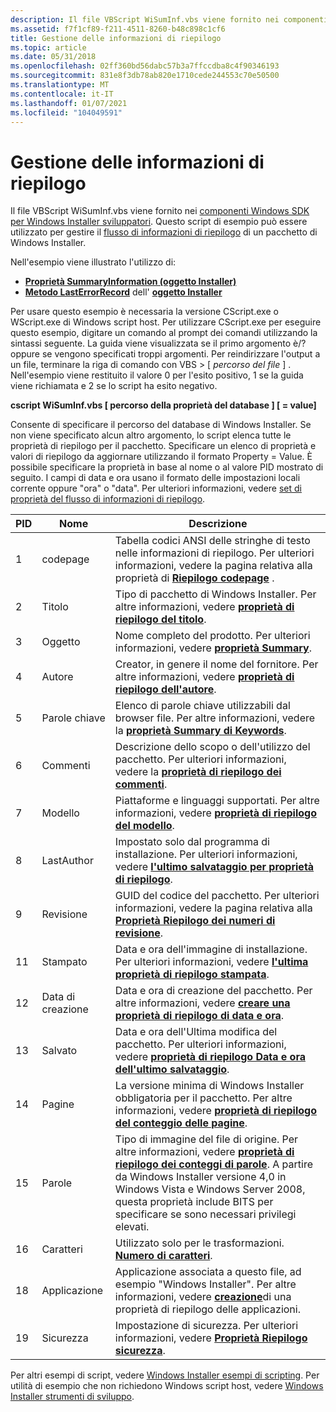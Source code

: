 ```yaml
---
description: Il file VBScript WiSumInf.vbs viene fornito nei componenti Windows SDK per Windows Installer sviluppatori. Questo script di esempio può essere utilizzato per gestire il flusso di informazioni di riepilogo di un pacchetto di Windows Installer.
ms.assetid: f7f1cf89-f211-4511-8260-b48c898c1cf6
title: Gestione delle informazioni di riepilogo
ms.topic: article
ms.date: 05/31/2018
ms.openlocfilehash: 02ff360bd56dabc57b3a7ffccdba8c4f90346193
ms.sourcegitcommit: 831e8f3db78ab820e1710cede244553c70e50500
ms.translationtype: MT
ms.contentlocale: it-IT
ms.lasthandoff: 01/07/2021
ms.locfileid: "104049591"
---
```

# <a name="manage-summary-information"></a>Gestione delle informazioni di riepilogo

Il file VBScript WiSumInf.vbs viene fornito nei [componenti Windows SDK per Windows Installer sviluppatori](platform-sdk-components-for-windows-installer-developers.md). Questo script di esempio può essere utilizzato per gestire il [flusso di informazioni di riepilogo](summary-information-stream.md) di un pacchetto di Windows Installer.

Nell'esempio viene illustrato l'utilizzo di:

-   [**Proprietà SummaryInformation (oggetto Installer)**](installer-summaryinformation.md)
-   [**Metodo LastErrorRecord**](installer-lasterrorrecord.md) dell' [ **oggetto Installer**](installer-object.md)

Per usare questo esempio è necessaria la versione CScript.exe o WScript.exe di Windows script host. Per utilizzare CScript.exe per eseguire questo esempio, digitare un comando al prompt dei comandi utilizzando la sintassi seguente. La guida viene visualizzata se il primo argomento è/? oppure se vengono specificati troppi argomenti. Per reindirizzare l'output a un file, terminare la riga di comando con VBS > \[ *percorso del file* \] . Nell'esempio viene restituito il valore 0 per l'esito positivo, 1 se la guida viene richiamata e 2 se lo script ha esito negativo.

**cscript WiSumInf.vbs \[ percorso della proprietà del database \] \[ = value\]**

Consente di specificare il percorso del database di Windows Installer. Se non viene specificato alcun altro argomento, lo script elenca tutte le proprietà di riepilogo per il pacchetto. Specificare un elenco di proprietà e valori di riepilogo da aggiornare utilizzando il formato Property = Value. È possibile specificare la proprietà in base al nome o al valore PID mostrato di seguito. I campi di data e ora usano il formato delle impostazioni locali corrente oppure "ora" o "data". Per ulteriori informazioni, vedere [set di proprietà del flusso di informazioni di riepilogo](summary-information-stream-property-set.md).



| PID | Nome        | Descrizione                                                                                                                                                                                                                                                                                      |
|-----|-------------|--------------------------------------------------------------------------------------------------------------------------------------------------------------------------------------------------------------------------------------------------------------------------------------------------|
| 1   | codepage    | Tabella codici ANSI delle stringhe di testo nelle informazioni di riepilogo. Per ulteriori informazioni, vedere la pagina relativa alla proprietà di [**Riepilogo codepage**](codepage-summary.md) .                                                                                                                                                           |
| 2   | Titolo       | Tipo di pacchetto di Windows Installer. Per altre informazioni, vedere [**proprietà di riepilogo del titolo**](title-summary.md).                                                                                                                                                                                    |
| 3   | Oggetto     | Nome completo del prodotto. Per ulteriori informazioni, vedere [**proprietà Summary**](subject-summary.md).                                                                                                                                                                                               |
| 4   | Autore      | Creator, in genere il nome del fornitore. Per altre informazioni, vedere [**proprietà di riepilogo dell'autore**](author-summary.md).                                                                                                                                                                                     |
| 5   | Parole chiave    | Elenco di parole chiave utilizzabili dal browser file. Per altre informazioni, vedere la [**proprietà Summary di Keywords**](keywords-summary.md).                                                                                                                                                                       |
| 6   | Commenti    | Descrizione dello scopo o dell'utilizzo del pacchetto. Per ulteriori informazioni, vedere la [**proprietà di riepilogo dei commenti**](comments-summary.md).                                                                                                                                                                       |
| 7   | Modello    | Piattaforme e linguaggi supportati. Per altre informazioni, vedere [**proprietà di riepilogo del modello**](template-summary.md).                                                                                                                                                                              |
| 8   | LastAuthor  | Impostato solo dal programma di installazione. Per ulteriori informazioni, vedere [**l'ultimo salvataggio per proprietà di riepilogo**](last-saved-by-summary.md).                                                                                                                                                                            |
| 9   | Revisione    | GUID del codice del pacchetto. Per ulteriori informazioni, vedere la pagina relativa alla [**Proprietà Riepilogo dei numeri di revisione**](revision-number-summary.md).                                                                                                                                                                                |
| 11  | Stampato     | Data e ora dell'immagine di installazione. Per ulteriori informazioni, vedere [**l'ultima proprietà di riepilogo stampata**](last-printed-summary.md).                                                                                                                                                                    |
| 12  | Data di creazione     | Data e ora di creazione del pacchetto. Per altre informazioni, vedere [**creare una proprietà di riepilogo di data e ora**](create-time-date-summary.md).                                                                                                                                                              |
| 13  | Salvato       | Data e ora dell'Ultima modifica del pacchetto. Per ulteriori informazioni, vedere [**proprietà di riepilogo Data e ora dell'ultimo salvataggio**](last-saved-time-date-summary.md).                                                                                                                                             |
| 14  | Pagine       | La versione minima di Windows Installer obbligatoria per il pacchetto. Per altre informazioni, vedere [**proprietà di riepilogo del conteggio delle pagine**](page-count-summary.md).                                                                                                                                             |
| 15  | Parole       | Tipo di immagine del file di origine. Per altre informazioni, vedere [**proprietà di riepilogo dei conteggi di parole**](word-count-summary.md). A partire da Windows Installer versione 4,0 in Windows Vista e Windows Server 2008, questa proprietà include BITS per specificare se sono necessari privilegi elevati.<br/> |
| 16  | Caratteri  | Utilizzato solo per le trasformazioni. [**Numero di caratteri**](character-count-summary.md).                                                                                                                                                                                                                    |
| 18  | Applicazione | Applicazione associata a questo file, ad esempio "Windows Installer". Per altre informazioni, vedere [**creazione**](creating-application-summary.md)di una proprietà di riepilogo delle applicazioni.                                                                                                                        |
| 19  | Sicurezza    | Impostazione di sicurezza. Per ulteriori informazioni, vedere [**Proprietà Riepilogo sicurezza**](security-summary.md).                                                                                                                                                                                               |



 

Per altri esempi di script, vedere [Windows Installer esempi di scripting](windows-installer-scripting-examples.md). Per utilità di esempio che non richiedono Windows script host, vedere [Windows Installer strumenti di sviluppo](windows-installer-development-tools.md).

 

 




